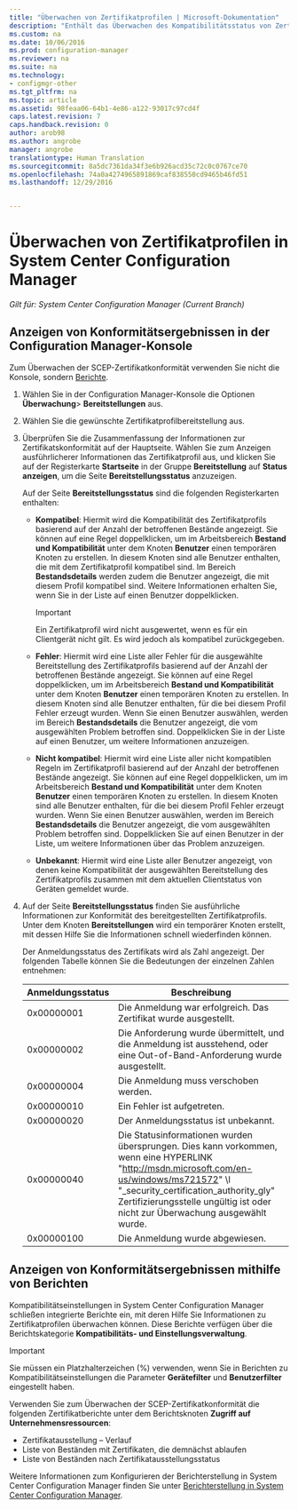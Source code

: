 ```yaml
---
title: "Überwachen von Zertifikatprofilen | Microsoft-Dokumentation"
description: "Enthält das Überwachen des Kompatibilitätsstatus von Zertifikatprofilen in System Center Configuration Manager."
ms.custom: na
ms.date: 10/06/2016
ms.prod: configuration-manager
ms.reviewer: na
ms.suite: na
ms.technology:
- configmgr-other
ms.tgt_pltfrm: na
ms.topic: article
ms.assetid: 98feaa06-64b1-4e86-a122-93017c97cd4f
caps.latest.revision: 7
caps.handback.revision: 0
author: arob98
ms.author: angrobe
manager: angrobe
translationtype: Human Translation
ms.sourcegitcommit: 8a5dc7361da34f3e6b926acd35c72c0c0767ce70
ms.openlocfilehash: 74a0a4274965891869caf838550cd9465b46fd51
ms.lasthandoff: 12/29/2016


---
```

# <a name="how-to-monitor-certificate-profiles-in-system-center-configuration-manager"></a>Überwachen von Zertifikatprofilen in System Center Configuration Manager

*Gilt für: System Center Configuration Manager (Current Branch)*


##  <a name="view-compliance-results-in-the-configuration-manager-console"></a>Anzeigen von Konformitätsergebnissen in der Configuration Manager-Konsole  

Zum Überwachen der SCEP-Zertifikatkonformität verwenden Sie nicht die Konsole, sondern [Berichte](#view-compliance-results-by-using-reports). 

1.  Wählen Sie in der Configuration Manager-Konsole die Optionen **Überwachung**>  **Bereitstellungen** aus.  

3.  Wählen Sie die gewünschte Zertifikatprofilbereitstellung aus.  

4.  Überprüfen Sie die Zusammenfassung der Informationen zur Zertifikatskonformität auf der Hauptseite. Wählen Sie zum Anzeigen ausführlicherer Informationen das Zertifikatprofil aus, und klicken Sie auf der Registerkarte **Startseite** in der Gruppe **Bereitstellung** auf **Status anzeigen**, um die Seite **Bereitstellungsstatus** anzuzeigen.  

     Auf der Seite **Bereitstellungsstatus** sind die folgenden Registerkarten enthalten:  

    -   **Kompatibel**: Hiermit wird die Kompatibilität des Zertifikatprofils basierend auf der Anzahl der betroffenen Bestände angezeigt. Sie können auf eine Regel doppelklicken, um im Arbeitsbereich **Bestand und Kompatibilität** unter dem Knoten **Benutzer** einen temporären Knoten zu erstellen. In diesem Knoten sind alle Benutzer enthalten, die mit dem Zertifikatprofil kompatibel sind. Im Bereich **Bestandsdetails** werden zudem die Benutzer angezeigt, die mit diesem Profil kompatibel sind. Weitere Informationen erhalten Sie, wenn Sie in der Liste auf einen Benutzer doppelklicken.  

        > [!IMPORTANT]  
        >  Ein Zertifikatprofil wird nicht ausgewertet, wenn es für ein Clientgerät nicht gilt. Es wird jedoch als kompatibel zurückgegeben.  

    -   **Fehler**: Hiermit wird eine Liste aller Fehler für die ausgewählte Bereitstellung des Zertifikatprofils basierend auf der Anzahl der betroffenen Bestände angezeigt. Sie können auf eine Regel doppelklicken, um im Arbeitsbereich **Bestand und Kompatibilität** unter dem Knoten **Benutzer** einen temporären Knoten zu erstellen. In diesem Knoten sind alle Benutzer enthalten, für die bei diesem Profil Fehler erzeugt wurden. Wenn Sie einen Benutzer auswählen, werden im Bereich **Bestandsdetails** die Benutzer angezeigt, die vom ausgewählten Problem betroffen sind. Doppelklicken Sie in der Liste auf einen Benutzer, um weitere Informationen anzuzeigen.  

    -   **Nicht kompatibel**: Hiermit wird eine Liste aller nicht kompatiblen Regeln im Zertifikatprofil basierend auf der Anzahl der betroffenen Bestände angezeigt. Sie können auf eine Regel doppelklicken, um im Arbeitsbereich **Bestand und Kompatibilität** unter dem Knoten **Benutzer** einen temporären Knoten zu erstellen. In diesem Knoten sind alle Benutzer enthalten, für die bei diesem Profil Fehler erzeugt wurden. Wenn Sie einen Benutzer auswählen, werden im Bereich **Bestandsdetails** die Benutzer angezeigt, die vom ausgewählten Problem betroffen sind. Doppelklicken Sie auf einen Benutzer in der Liste, um weitere Informationen über das Problem anzuzeigen.  

    -   **Unbekannt**: Hiermit wird eine Liste aller Benutzer angezeigt, von denen keine Kompatibilität der ausgewählten Bereitstellung des Zertifikatprofils zusammen mit dem aktuellen Clientstatus von Geräten gemeldet wurde.  

5.  Auf der Seite **Bereitstellungsstatus** finden Sie ausführliche Informationen zur Konformität des bereitgestellten Zertifikatprofils. Unter dem Knoten **Bereitstellungen** wird ein temporärer Knoten erstellt, mit dessen Hilfe Sie die Informationen schnell wiederfinden können.  

     Der Anmeldungsstatus des Zertifikats wird als Zahl angezeigt. Der folgenden Tabelle können Sie die Bedeutungen der einzelnen Zahlen entnehmen:  

    |Anmeldungsstatus|Beschreibung|  
    |-----------------------|-----------------|  
    |0x00000001|Die Anmeldung war erfolgreich. Das Zertifikat wurde ausgestellt.|  
    |0x00000002|Die Anforderung wurde übermittelt, und die Anmeldung ist ausstehend, oder eine Out-of-Band-Anforderung wurde ausgestellt.|  
    |0x00000004|Die Anmeldung muss verschoben werden.|  
    |0x00000010|Ein Fehler ist aufgetreten.|  
    |0x00000020|Der Anmeldungsstatus ist unbekannt.|  
    |0x00000040|Die Statusinformationen wurden übersprungen. Dies kann vorkommen, wenn eine HYPERLINK "http://msdn.microsoft.com/en-us/windows/ms721572" \l "_security_certification_authority_gly" Zertifizierungsstelle ungültig ist oder nicht zur Überwachung ausgewählt wurde.|  
    |0x00000100|Die Anmeldung wurde abgewiesen.|  

##  <a name="view-compliance-results-by-using-reports"></a>Anzeigen von Konformitätsergebnissen mithilfe von Berichten

 Kompatibilitätseinstellungen in System Center Configuration Manager schließen integrierte Berichte ein, mit deren Hilfe Sie Informationen zu Zertifikatprofilen überwachen können. Diese Berichte verfügen über die Berichtskategorie **Kompatibilitäts- und Einstellungsverwaltung**.  

> [!IMPORTANT]  
>  Sie müssen ein Platzhalterzeichen (%) verwenden, wenn Sie in Berichten zu Kompatibilitätseinstellungen die Parameter **Gerätefilter** und **Benutzerfilter** eingestellt haben.  

Verwenden Sie zum Überwachen der SCEP-Zertifikatkonformität die folgenden Zertifikatberichte unter dem Berichtsknoten **Zugriff auf Unternehmensressourcen**:  

 -   Zertifikatausstellung – Verlauf  
 -   Liste von Beständen mit Zertifikaten, die demnächst ablaufen  
 -   Liste von Beständen nach Zertifikatausstellungsstatus  



 Weitere Informationen zum Konfigurieren der Berichterstellung in System Center Configuration Manager finden Sie unter [Berichterstellung in System Center Configuration Manager](../../core/servers/manage/reporting.md).  

